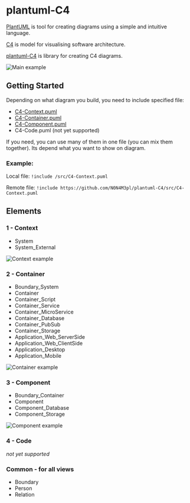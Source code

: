 # plantuml-C4

[PlantUML](https://plantuml.com/) is tool for creating diagrams using a simple and intuitive language.

[C4](https://c4model.com/) is model for visualising software architecture.

[plantuml-C4](https://github.com/N0N4M3pl/plantuml-C4) is library for creating C4 diagrams.

![Main example](https://github.com/N0N4M3pl/plantuml-C4/tree/master/example/contextView/main.png?raw=true)

## Getting Started

Depending on what diagram you build, you need to include specified file:
* [C4-Context.puml](https://github.com/N0N4M3pl/plantuml-C4/src/C4-Context.puml)
* [C4-Container.puml](https://github.com/N0N4M3pl/plantuml-C4/src/C4-Container.puml)
* [C4-Component.puml](https://github.com/N0N4M3pl/plantuml-C4/src/C4-Component.puml)
* C4-Code.puml (not yet supported)

If you need, you can use many of them in one file (you can mix them together).
Its depend what you want to show on diagram.

### Example:

Local file:
`!include /src/C4-Context.puml`

Remote file:
`!include https://github.com/N0N4M3pl/plantuml-C4/src/C4-Context.puml`

## Elements

### 1 - Context

- System
- System_External

![Context example](https://github.com/N0N4M3pl/plantuml-C4/tree/master/example/contextView/main.png?raw=true)

### 2 - Container

- Boundary_System
- Container
- Container_Script
- Container_Service
- Container_MicroService
- Container_Database
- Container_PubSub
- Container_Storage
- Application_Web_ServerSide
- Application_Web_ClientSide
- Application_Desktop
- Application_Mobile

![Container example](https://github.com/N0N4M3pl/plantuml-C4/tree/master/example/containerView/main.png?raw=true)

### 3 - Component

- Boundary_Container
- Component
- Component_Database
- Component_Storage

![Component example](https://github.com/N0N4M3pl/plantuml-C4/tree/master/example/componentView/main.png?raw=true)

### 4 - Code

*not yet supported*

### Common - for all views

- Boundary
- Person
- Relation
